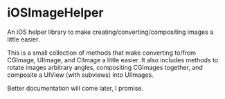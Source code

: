 iOSImageHelper
==============

An iOS helper library to make creating/converting/compositing images a little easier.


This is a small collection of methods that make converting to/from CGImage, UIImage, and CIImage a little easier.
It also includes methods to rotate images arbitrary angles, compositing CGImages together, and composite a UIView (with subviews) into UIImages.

Better documentation will come later, I promise.